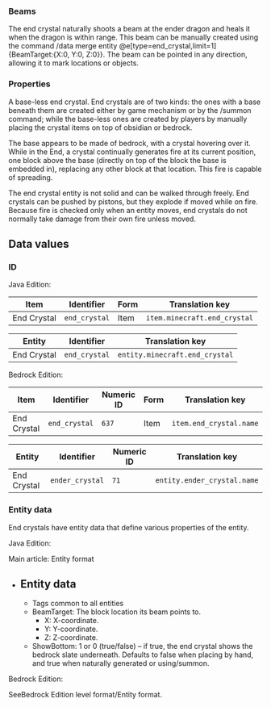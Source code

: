 ### Beams
The end crystal naturally shoots a beam at the ender dragon and heals it when the dragon is within range. This beam can be manually created using the command /data merge entity @e[type=end_crystal,limit=1] {BeamTarget:{X:0, Y:0, Z:0}}. The beam can be pointed in any direction, allowing it to mark locations or objects.

### Properties
A base-less end crystal.
End crystals are of two kinds: the ones with a base beneath them are created either by game mechanism or by the /summon command; while the base-less ones are created by players by manually placing the crystal items on top of obsidian or bedrock.

The base appears to be made of bedrock, with a crystal hovering over it. While in the End, a crystal continually generates fire at its current position, one block above the base (directly on top of the block the base is embedded in), replacing any other block at that location. This fire is capable of spreading.

The end crystal entity is not solid and can be walked through freely. End crystals can be pushed by pistons, but they explode if moved while on fire. Because fire is checked only when an entity moves, end crystals do not normally take damage from their own fire unless moved.

## Data values
### ID
Java Edition:

| Item        | Identifier    | Form | Translation key              |
|-------------|---------------|------|------------------------------|
| End Crystal | `end_crystal` | Item | `item.minecraft.end_crystal` |

| Entity      | Identifier    | Translation key                |
|-------------|---------------|--------------------------------|
| End Crystal | `end_crystal` | `entity.minecraft.end_crystal` |

Bedrock Edition:

| Item        | Identifier    | Numeric ID | Form | Translation key         |
|-------------|---------------|------------|------|-------------------------|
| End Crystal | `end_crystal` | `637`      | Item | `item.end_crystal.name` |

| Entity      | Identifier      | Numeric ID | Translation key             |
|-------------|-----------------|------------|-----------------------------|
| End Crystal | `ender_crystal` | `71`       | `entity.ender_crystal.name` |

### Entity data
End crystals have entity data that define various properties of the entity.

Java Edition:

Main article: Entity format
- Entity data
	- 
	- Tags common to all entities
	- BeamTarget: The block location its beam points to.
		- X: X-coordinate.
		- Y: Y-coordinate.
		- Z: Z-coordinate.
	- ShowBottom: 1 or 0 (true/false) – if true, the end crystal shows the bedrock slate underneath. Defaults to false when placing by hand, and true when naturally generated or using/summon.

Bedrock Edition:

SeeBedrock Edition level format/Entity format.

